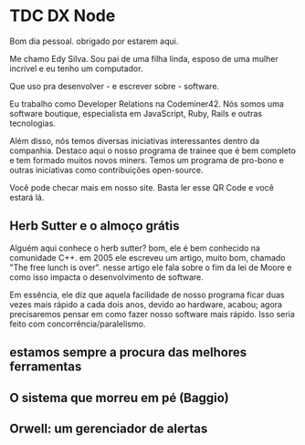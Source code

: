 # TDC DX Node

Bom dia pessoal. obrigado por estarem aqui. 

Me chamo Edy Silva. Sou pai de uma filha linda, esposo de uma mulher incrível e eu tenho um computador.

Que uso pra desenvolver - e escrever sobre - software.

Eu trabalho como Developer Relations na Codeminer42. Nós somos uma software boutique, especialista em JavaScript, Ruby,
Rails e outras tecnologias.

Além disso, nós temos diversas iniciativas interessantes dentro da companhia. Destaco aqui o nosso programa de trainee
que é bem completo e tem formado muitos novos miners. Temos um programa de pro-bono e outras iniciativas como
contribuições open-source.

Você pode checar mais em nosso site. Basta ler esse QR Code e você estará lá.

## Herb Sutter e o almoço grátis

Alguém aqui conhece o herb sutter? bom, ele é bem conhecido na comunidade C++. em 2005 ele escreveu um artigo, muito
bom, chamado "The free lunch is over". nesse artigo ele fala sobre o fim da lei de Moore e como isso impacta
o desenvolvimento de software.

Em essência, ele diz que aquela facilidade de nosso programa ficar duas vezes mais rápido a cada dois anos, devido ao
hardware, acabou; agora precisaremos pensar em como fazer nosso software mais rápido. Isso seria feito com
concorrência/paralelismo.

## estamos sempre a procura das melhores ferramentas

## O sistema que morreu em pé (Baggio)

## Orwell: um gerenciador de alertas

